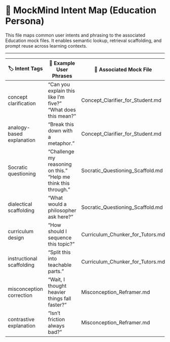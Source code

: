 # 🧠 MockMind Intent Map (Education Persona)

This file maps common user intents and phrasing to the associated Education mock files. It enables semantic lookup, retrieval scaffolding, and prompt reuse across learning contexts.

<!-- Auto-indexed from enriched mock files in /personas/education/ -->

---

| 🏷️ Intent Tags                | 💬 Example User Phrases                                          | 🔗 Associated Mock File                      |
|------------------------------|------------------------------------------------------------------|---------------------------------------------|
| concept clarification         | “Can you explain this like I’m five?”<br>“What does this mean?” | Concept_Clarifier_for_Student.md            |
| analogy-based explanation     | “Break this down with a metaphor.”                              | Concept_Clarifier_for_Student.md            |
| Socratic questioning          | “Challenge my reasoning on this.”<br>“Help me think this through.” | Socratic_Questioning_Scaffold.md         |
| dialectical scaffolding       | “What would a philosopher ask here?”                            | Socratic_Questioning_Scaffold.md            |
| curriculum design             | “How should I sequence this topic?”                             | Curriculum_Chunker_for_Tutors.md            |
| instructional scaffolding     | “Split this into teachable parts.”                              | Curriculum_Chunker_for_Tutors.md            |
| misconception correction      | “Wait, I thought heavier things fall faster?”                   | Misconception_Reframer.md                   |
| contrastive explanation       | “Isn’t friction always bad?”                                    | Misconception_Reframer.md                   |
